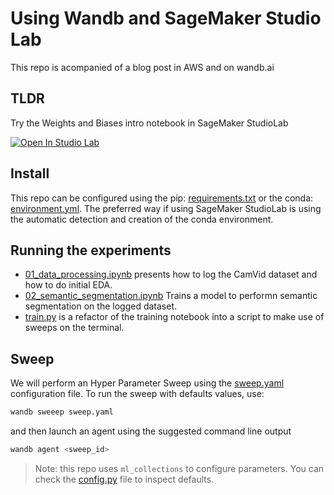 # Using Wandb and SageMaker Studio Lab

This repo is acompanied of a blog post in AWS and on wandb.ai

## TLDR
Try the Weights and Biases intro notebook in SageMaker StudioLab

[![Open In Studio Lab](https://studiolab.sagemaker.aws/studiolab.svg)](https://studiolab.sagemaker.aws/import/github/wandb/SageMakerStudioLab/blob/main/Intro_to_Weights_&_Biases.ipynb)

## Install
This repo can be configured using the pip: [requirements.txt](requirements.txt) or the conda: [environment.yml](environment.yml). The preferred way if using SageMaker StudioLab is using the automatic detection and creation of the conda environment.

## Running the experiments
- [01_data_processing.ipynb](01_data_processing.ipynb) presents how to log the CamVid dataset and how to do initial EDA.
- [02_semantic_segmentation.ipynb](02_semantic_segmentation.ipynb) Trains a model to performn semantic segmentation on the logged dataset.
- [train.py](train.py) is a refactor of the training notebook into a script to make use of sweeps on the terminal.


## Sweep
We will perform an Hyper Parameter Sweep using the [sweep.yaml](sweep.yaml) configuration file. To run the sweep with defaults values, use:

```bash
wandb sweeep sweep.yaml
```

and then launch an agent using the suggested command line output

```bash
wandb agent <sweep_id>
```

> Note: this repo uses `ml_collections` to configure parameters. You can check the [config.py](config.py) file to inspect defaults.
